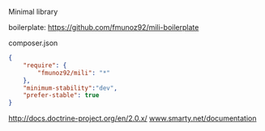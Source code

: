 Minimal library

boilerplate: https://github.com/fmunoz92/mili-boilerplate 

composer.json
```json
{
    "require": {
        "fmunoz92/mili": "*"
    },
    "minimum-stability":"dev",
    "prefer-stable": true
}
```

http://docs.doctrine-project.org/en/2.0.x/
www.smarty.net/documentation



